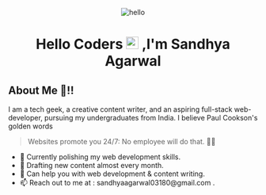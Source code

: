 <p align="center"> <img src="https://lh3.googleusercontent.com/proxy/At6r6XUCpO7wTWWIYxndpM4HRHDb_dfAeFyPjwZLh1ISLCQmkya6eV53vwvB3yBvNVWorP3PCxUKWOph2Pg1d1ZW99_2eAuoDA6tF-Zc_vjvM681AygPyEd531ZRlg" alt="hello" /> </p>
<h1 align="center">Hello Coders <img src="https://media.giphy.com/media/hvRJCLFzcasrR4ia7z/giphy.gif" width="25px"> ,I'm Sandhya Agarwal</h1>

## About Me 🧐!!

I am a tech geek, a creative content writer, and an aspiring full-stack web-developer, pursuing my undergraduates from India. I believe  Paul Cookson's golden words 
> Websites promote you 24/7: No employee will do that. 🙌🏻

<ul>

 <li> 🔭 Currently polishing my web development skills. </li>
 <li> 🌱 Drafting new content almost every month. </li>
 <li> 💬 Can help you with web development & content writing. </li>
 <li> 📫 Reach out to me at : sandhyaagarwal03180@gmail.com . </li>

</ul>
